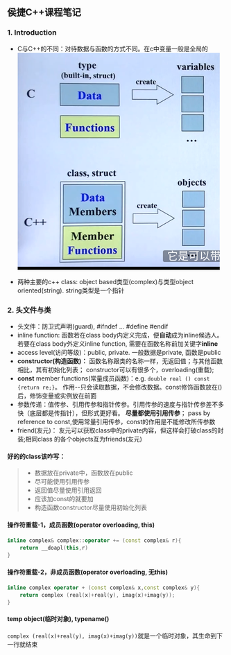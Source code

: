 ## 侯捷C++课程笔记

### 1. Introduction

* C与C++的不同：对待数据与函数的方式不同。在c中变量一般是全局的
![c_vs_cpp](./imgs/c_vs_cpp.png "c vs c++")

* 两种主要的c++ class: object based类型(complex)与类型object oriented(string). string类型是一个指针


### 2. 头文件与类
* 头文件：防卫式声明(guard), #ifndef ... #define #endif
* inline function: 函数若在class body内定义完成，便**自动**成为inline候选人。若要在class body外定义inline
function, 需要在函数名称前加关键字**inline**
* access level(访问等级)：public, private. 一般数据是private, 函数是public
* **constructor(构造函数)：** 函数名称跟类的名称一样，无返回值；与其他函数相比，其有初始化列表；
constructor可以有很多个，overloading(重载); 
* **const** member functions(常量成员函数)：e.g. `double real () const {return re;}`。
作用--只会读取数据，不会修改数据。const修饰函数放在()后，修饰变量或实例放在前面
* 参数传递：值传参、引用传参和指针传参。引用传参的速度与指针传参差不多快（底层都是传指针），但形式更好看。
**尽量都使用引用传参**； pass by reference to const,使用常量引用传参，const的作用是不能修改所传参数
* friend(友元)： 友元可以获取class中的private内容，但这样会打破class的封装;相同class
的各个objects互为friends(友元)
#### 好的的class该咋写：
>* 数据放在private中，函数放在public
>* 尽可能使用引用传参
>* 返回值尽量使用引用返回
>* 应该加const的就要加
>* 构造函数constructor尽量使用初始化列表

#### 操作符重载-1，成员函数(operator overloading, this)
```c++
inline complex& complex::operator += (const complex& r){
    return __doapl(this,r)
}
```
#### 操作符重载-2，非成员函数(operator overloading, 无this)
```c++
inline complex operator + (const complex& x,const complex& y){
    return complex (real(x)+real(y), imag(x)+imag(y));
}
```
#### temp object(临时对象), typename()
`complex (real(x)+real(y), imag(x)+imag(y))`就是一个临时对象，其生命到下一行就结束
